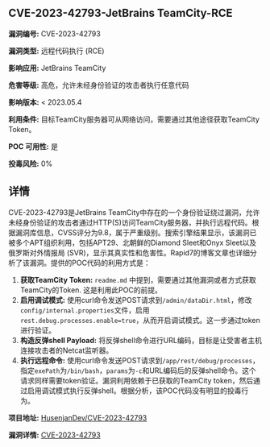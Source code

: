 ## CVE-2023-42793-JetBrains TeamCity-RCE

**漏洞编号:** CVE-2023-42793

**漏洞类型:** 远程代码执行 (RCE)

**影响应用:** JetBrains TeamCity

**危害等级:** 高危，允许未经身份验证的攻击者执行任意代码

**影响版本:** < 2023.05.4

**利用条件:** 目标TeamCity服务器可从网络访问，需要通过其他途径获取TeamCity Token。

**POC 可用性:** 是

**投毒风险:** 0%

## 详情

CVE-2023-42793是JetBrains TeamCity中存在的一个身份验证绕过漏洞，允许未经身份验证的攻击者通过HTTP(S)访问TeamCity服务器，并执行远程代码。根据漏洞库信息，CVSS评分为9.8，属于严重级别。搜索引擎结果显示，该漏洞已被多个APT组织利用，包括APT29、北朝鲜的Diamond Sleet和Onyx Sleet以及俄罗斯对外情报局 (SVR)，显示其真实性和危害性。Rapid7的博客文章也详细分析了该漏洞。提供的POC代码的利用方式是：

1.  **获取TeamCity Token:**  `readme.md` 中提到，需要通过其他漏洞或者方式获取TeamCity的Token. 这是利用此POC的前提。
2.  **启用调试模式:** 使用curl命令发送POST请求到`/admin/dataDir.html`，修改`config/internal.properties`文件，启用`rest.debug.processes.enable=true`，从而开启调试模式。这一步通过token进行验证。
3.  **构造反弹shell Payload:**  将反弹shell命令进行URL编码，目标是让受害者主机连接攻击者的Netcat监听器。
4.  **执行远程命令:** 使用curl命令发送POST请求到`/app/rest/debug/processes`，指定`exePath`为`/bin/bash`，`params`为`-c`和URL编码后的反弹shell命令。这个请求同样需要token验证。漏洞利用依赖于已获取的TeamCity token，然后通过启用调试模式执行反弹shell。根据分析，该POC代码没有明显的投毒行为。

**项目地址:** [HusenjanDev/CVE-2023-42793](https://github.com/HusenjanDev/CVE-2023-42793)

**漏洞详情:** [CVE-2023-42793](https://nvd.nist.gov/vuln/detail/CVE-2023-42793)